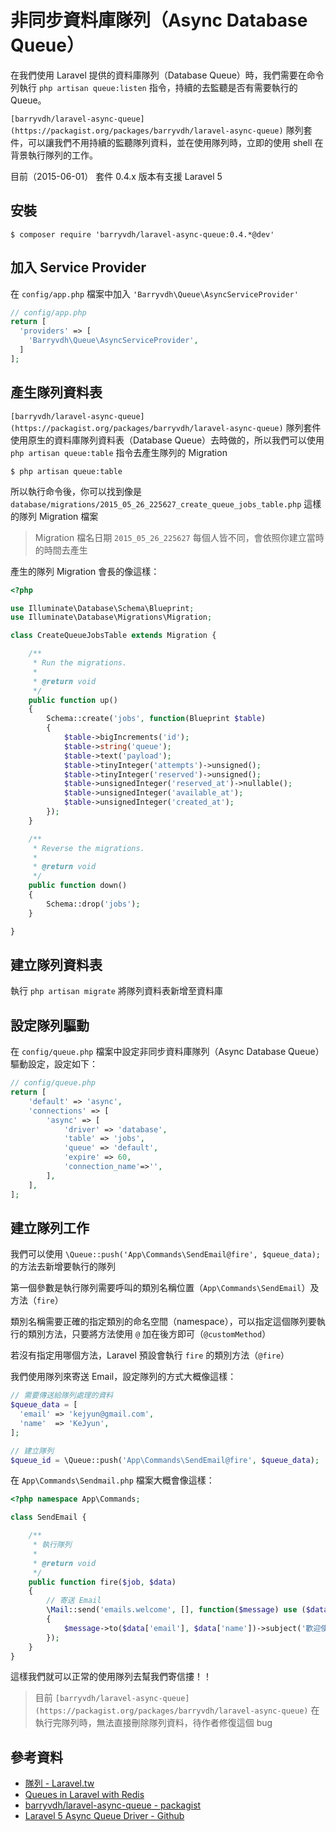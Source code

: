 # 非同步資料庫隊列（Async Database Queue）

在我們使用 Laravel 提供的資料庫隊列（Database Queue）時，我們需要在命令列執行 `php artisan queue:listen` 指令，持續的去監聽是否有需要執行的 Queue。

`[barryvdh/laravel-async-queue](https://packagist.org/packages/barryvdh/laravel-async-queue)` 隊列套件，可以讓我們不用持續的監聽隊列資料，並在使用隊列時，立即的使用 shell 在背景執行隊列的工作。

目前（2015-06-01） 套件 0.4.x 版本有支援 Laravel 5

## 安裝

```shell
$ composer require 'barryvdh/laravel-async-queue:0.4.*@dev'
```

## 加入 Service Provider

在 `config/app.php` 檔案中加入 `'Barryvdh\Queue\AsyncServiceProvider'`

```php
// config/app.php
return [
  'providers' => [
    'Barryvdh\Queue\AsyncServiceProvider',
  ]
];
```


## 產生隊列資料表

`[barryvdh/laravel-async-queue](https://packagist.org/packages/barryvdh/laravel-async-queue)` 隊列套件使用原生的資料庫隊列資料表（Database Queue）去時做的，所以我們可以使用 `php artisan queue:table` 指令去產生隊列的 Migration

```shell
$ php artisan queue:table
```

所以執行命令後，你可以找到像是 `database/migrations/2015_05_26_225627_create_queue_jobs_table.php` 這樣的隊列 Migration 檔案

> Migration 檔名日期 `2015_05_26_225627` 每個人皆不同，會依照你建立當時的時間去產生


產生的隊列 Migration 會長的像這樣：


```php
<?php

use Illuminate\Database\Schema\Blueprint;
use Illuminate\Database\Migrations\Migration;

class CreateQueueJobsTable extends Migration {

    /**
     * Run the migrations.
     *
     * @return void
     */
    public function up()
    {
        Schema::create('jobs', function(Blueprint $table)
        {
            $table->bigIncrements('id');
            $table->string('queue');
            $table->text('payload');
            $table->tinyInteger('attempts')->unsigned();
            $table->tinyInteger('reserved')->unsigned();
            $table->unsignedInteger('reserved_at')->nullable();
            $table->unsignedInteger('available_at');
            $table->unsignedInteger('created_at');
        });
    }

    /**
     * Reverse the migrations.
     *
     * @return void
     */
    public function down()
    {
        Schema::drop('jobs');
    }

}
```

## 建立隊列資料表

執行 `php artisan migrate` 將隊列資料表新增至資料庫

## 設定隊列驅動

在 `config/queue.php` 檔案中設定非同步資料庫隊列（Async Database Queue）驅動設定，設定如下：

```php
// config/queue.php
return [
    'default' => 'async',
    'connections' => [
        'async' => [
            'driver' => 'database',
            'table' => 'jobs',
            'queue' => 'default',
            'expire' => 60,
            'connection_name'=>'',
        ],
    ],
];
```

## 建立隊列工作

我們可以使用 `\Queue::push('App\Commands\SendEmail@fire', $queue_data);` 的方法去新增要執行的隊列

第一個參數是執行隊列需要呼叫的類別名稱位置（`App\Commands\SendEmail`）及方法（`fire`）

類別名稱需要正確的指定類別的命名空間（namespace），可以指定這個隊列要執行的類別方法，只要將方法使用 `@` 加在後方即可（`@customMethod`）

若沒有指定用哪個方法，Laravel 預設會執行 `fire` 的類別方法（`@fire`）

我們使用隊列來寄送 Email，設定隊列的方式大概像這樣：

```php
// 需要傳送給隊列處理的資料
$queue_data = [
  'email' => 'kejyun@gmail.com',
  'name'  => 'KeJyun',
];

// 建立隊列
$queue_id = \Queue::push('App\Commands\SendEmail@fire', $queue_data);
```

在 `App\Commands\Sendmail.php` 檔案大概會像這樣：

```php
<?php namespace App\Commands;

class SendEmail {

    /**
     * 執行隊列
     *
     * @return void
     */
    public function fire($job, $data)
    {
        // 寄送 Email
        \Mail::send('emails.welcome', [], function($message) use ($data)
        {
            $message->to($data['email'], $data['name'])->subject('歡迎使用 Laravel 5 資料庫隊列寄送 Email!!!');
        });
    }
}
```

這樣我們就可以正常的使用隊列去幫我們寄信摟！！

> 目前 `[barryvdh/laravel-async-queue](https://packagist.org/packages/barryvdh/laravel-async-queue)` 在執行完隊列時，無法直接刪除隊列資料，待作者修復這個 bug


## 參考資料
* [隊列 - Laravel.tw](http://laravel.tw/docs/5.0/queues)
* [Queues in Laravel with Redis](https://www.youtube.com/watch?v=dsp_l65W8ck)
* [barryvdh/laravel-async-queue - packagist](https://packagist.org/packages/barryvdh/laravel-async-queue)
* [Laravel 5 Async Queue Driver - Github](https://github.com/barryvdh/laravel-async-queue/tree/0.4)
